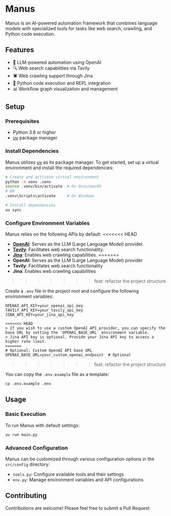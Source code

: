 # Manus

Manus is an AI-powered automation framework that combines language models with specialized tools for tasks like web search, crawling, and Python code execution.

## Features

- 🤖 LLM-powered automation using OpenAI
- 🔍 Web search capabilities via Tavily
- 🕷️ Web crawling support through Jina
- 🐍 Python code execution and REPL integration
- 📊 Workflow graph visualization and management

## Setup

### Prerequisites

- Python 3.8 or higher
- [uv](https://github.com/astral-sh/uv) package manager

### Install Dependencies

Manus utilizes [uv](https://github.com/astral-sh/uv) as its package manager. To get started, set up a virtual environment and install the required dependencies:

```bash
# Create and activate virtual environment
python -m venv .venv
source .venv/bin/activate  # On Unix/macOS
# OR
.venv\Scripts\activate     # On Windows

# Install dependencies
uv sync
```

### Configure Environment Variables

Manus relies on the following APIs by default:
<<<<<<< HEAD
- [**OpenAI**](https://platform.openai.com/api-keys): Serves as the LLM (Large Language Model) provider.
- [**Tavily**](https://tavily.com/): Facilitates web search functionality.
- [**Jina**](https://jina.ai/): Enables web crawling capabilities.
=======
- **OpenAI**: Serves as the LLM (Large Language Model) provider
- **Tavily**: Facilitates web search functionality
- **Jina**: Enables web crawling capabilities
>>>>>>> feat: refactor the project structure

Create a `.env` file in the project root and configure the following environment variables:

```plaintext
OPENAI_API_KEY=your_openai_api_key
TAVILY_API_KEY=your_tavily_api_key
JINA_API_KEY=your_jina_api_key

<<<<<<< HEAD
> If you wish to use a custom OpenAI API provider, you can specify the base URL by setting the `OPENAI_BASE_URL` environment variable.
> Jina API key is optional. Provide your Jina API key to access a higher rate limit.
=======
# Optional: Custom OpenAI API base URL
OPENAI_BASE_URL=your_custom_openai_endpoint  # Optional
```
>>>>>>> feat: refactor the project structure

You can copy the `.env.example` file as a template:
```bash
cp .env.example .env
```

## Usage

### Basic Execution

To run Manus with default settings:

```bash
uv run main.py
```

### Advanced Configuration

Manus can be customized through various configuration options in the `src/config` directory:
- `tools.py`: Configure available tools and their settings
- `env.py`: Manage environment variables and API configurations

## Contributing

Contributions are welcome! Please feel free to submit a Pull Request.
